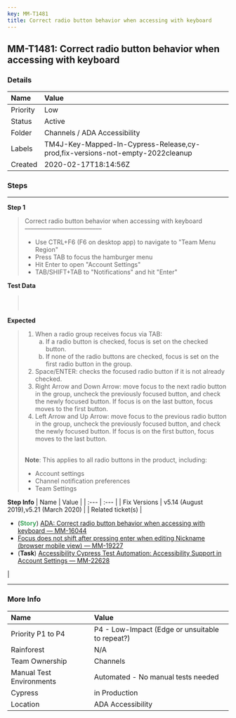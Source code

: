 ```yaml
---
key: MM-T1481
title: Correct radio button behavior when accessing with keyboard
---
```


## MM-T1481: Correct radio button behavior when accessing with keyboard

### Details

| Name     | Value                                                                         |
| :------- | :---------------------------------------------------------------------------- |
| Priority | Low                                                                           |
| Status   | Active                                                                        |
| Folder   | Channels / ADA Accessibility                                                  |
| Labels   | TM4J-Key-Mapped-In-Cypress-Release,cy-prod,fix-versions-not-empty-2022cleanup |
| Created  | 2020-02-17T18:14:56Z                                                          |

### Steps

<hr/>

**Step 1**

> <article>Correct radio button behavior when accessing with keyboard<br />–––––––––––––––––––––––––<ul><li>Use CTRL+F6 (F6 on desktop app) to navigate to "Team Menu Region"</li><li>Press TAB to focus the hamburger menu</li><li>Hit Enter to open "Account Settings"</li><li>TAB/SHIFT+TAB to "Notifications" and hit "Enter"</li></ul></article>

**Test Data**

> <article><br /><br /></article>

**Expected**

> <article><ol><li>When a radio group receives focus via TAB:<ol style="list-style-type:lower-alpha"><li>If a radio button is checked, focus is set on the checked button.</li><li>If none of the radio buttons are checked, focus is set on the first radio button in the group.</li></ol></li><li>Space/ENTER: checks the focused radio button if it is not already checked.</li><li>Right Arrow and Down Arrow: move focus to the next radio button in the group, uncheck the previously focused button, and check the newly focused button. If focus is on the last button, focus moves to the first button.</li><li>Left Arrow and Up Arrow: move focus to the previous radio button in the group, uncheck the previously focused button, and check the newly focused button. If focus is on the first button, focus moves to the last button.</li></ol><br /><strong>Note</strong>: This applies to all radio buttons in the product, including:<ul><li>Account settings</li><li>Channel notification preferences</li><li>Team Settings</li></ul></article>

**Step Info**
| Name | Value |
| :--- | :--- |
| Fix Versions | v5.14 (August 2019),v5.21 (March 2020) |
| Related ticket(s) | <ul><li>(<strong><span style="color:rgb(65, 168, 95)">Story</span></strong>) <a href="https://mattermost.atlassian.net/browse/MM-16044" rel="noopener noreferrer" target="_blank">ADA: Correct radio button behavior when accessing with keyboard — MM-16044</a></li><li><a href="https://mattermost.atlassian.net/browse/MM-19227" rel="noopener noreferrer" target="_blank">Focus does not shift after pressing enter when editing Nickname (browser mobile view) — MM-19227</a></li><li>(<strong>Task</strong>) <a href="https://mattermost.atlassian.net/browse/MM-22628">Accessibility Cypress Test Automation: Accessibility Support in Account Settings — MM-22628</a></li></ul> |

<hr/>

### More Info

| Name                     | Value                                           |
| :----------------------- | :---------------------------------------------- |
| Priority P1 to P4        | P4 - Low-Impact (Edge or unsuitable to repeat?) |
| Rainforest               | N/A                                             |
| Team Ownership           | Channels                                        |
| Manual Test Environments | Automated - No manual tests needed              |
| Cypress                  | in Production                                   |
| Location                 | ADA Accessibility                               |
